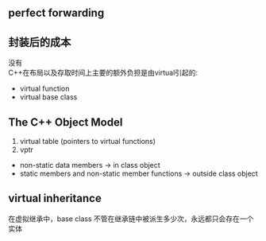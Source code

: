 

## perfect forwarding



## 封装后的成本
没有  
C++在布局以及存取时间上主要的额外负担是由virtual引起的:
* virtual function
* virtual base class


## The C++ Object Model
1. virtual table (pointers to virtual functions)
2. vptr

* non-static data members  -> in class object
* static members and non-static member functions  -> outside class object


## virtual inheritance
在虚拟继承中，base class 不管在继承链中被派生多少次，永远都只会存在一个实体  




